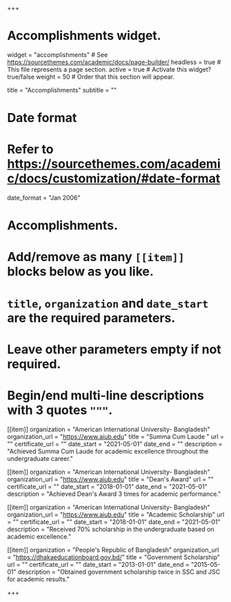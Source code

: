 +++
# Accomplishments widget.
widget = "accomplishments"  # See https://sourcethemes.com/academic/docs/page-builder/
headless = true  # This file represents a page section.
active = true  # Activate this widget? true/false
weight = 50  # Order that this section will appear.

title = "Accomplish&shy;ments"
subtitle = ""

# Date format
#   Refer to https://sourcethemes.com/academic/docs/customization/#date-format
date_format = "Jan 2006"

# Accomplishments.
#   Add/remove as many `[[item]]` blocks below as you like.
#   `title`, `organization` and `date_start` are the required parameters.
#   Leave other parameters empty if not required.
#   Begin/end multi-line descriptions with 3 quotes `"""`.

[[item]]
  organization = "American International University- Bangladesh"
  organization_url = "https://www.aiub.edu"
  title = "Summa Cum Laude "
  url = ""
  certificate_url = ""
  date_start = "2021-05-01"
  date_end = ""
  description = "Achieved Summa Cum Laude for academic excellence throughout the undergraduate career."

[[item]]
  organization = "American International University- Bangladesh"
  organization_url = "https://www.aiub.edu"
  title = "Dean's Award"
  url = ""
  certificate_url = ""
  date_start = "2018-01-01"
  date_end = "2021-05-01"
  description = "Achieved Dean's Award 3 times for academic performance."
  
  [[item]]
  organization = "American International University- Bangladesh"
  organization_url = "https://www.aiub.edu"
  title = "Academic Scholarship"
  url = ""
  certificate_url = ""
  date_start = "2018-01-01"
  date_end = "2021-05-01"
  description = "Received 70% scholarship in the undergraduate based on academic excellence."
  
[[item]]
  organization = "People's Republic of Bangladesh"
  organization_url = "https://dhakaeducationboard.gov.bd/"
  title = "Government Scholarship"
  url = ""
  certificate_url = ""
  date_start = "2013-01-01"
  date_end = "2015-05-01"
  description = "Obtained government scholarship twice in SSC and JSC for academic results."

+++
